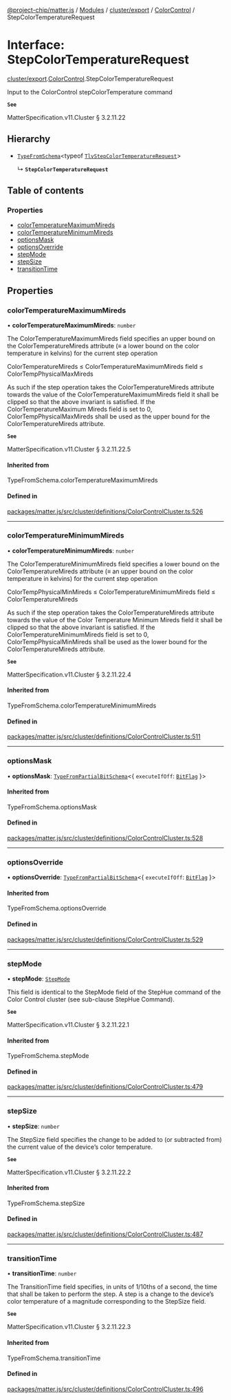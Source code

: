[@project-chip/matter.js](../README.md) / [Modules](../modules.md) / [cluster/export](../modules/cluster_export.md) / [ColorControl](../modules/cluster_export.ColorControl.md) / StepColorTemperatureRequest

# Interface: StepColorTemperatureRequest

[cluster/export](../modules/cluster_export.md).[ColorControl](../modules/cluster_export.ColorControl.md).StepColorTemperatureRequest

Input to the ColorControl stepColorTemperature command

**`See`**

MatterSpecification.v11.Cluster § 3.2.11.22

## Hierarchy

- [`TypeFromSchema`](../modules/tlv_export.md#typefromschema)\<typeof [`TlvStepColorTemperatureRequest`](../modules/cluster_export.ColorControl.md#tlvstepcolortemperaturerequest)\>

  ↳ **`StepColorTemperatureRequest`**

## Table of contents

### Properties

- [colorTemperatureMaximumMireds](cluster_export.ColorControl.StepColorTemperatureRequest.md#colortemperaturemaximummireds)
- [colorTemperatureMinimumMireds](cluster_export.ColorControl.StepColorTemperatureRequest.md#colortemperatureminimummireds)
- [optionsMask](cluster_export.ColorControl.StepColorTemperatureRequest.md#optionsmask)
- [optionsOverride](cluster_export.ColorControl.StepColorTemperatureRequest.md#optionsoverride)
- [stepMode](cluster_export.ColorControl.StepColorTemperatureRequest.md#stepmode)
- [stepSize](cluster_export.ColorControl.StepColorTemperatureRequest.md#stepsize)
- [transitionTime](cluster_export.ColorControl.StepColorTemperatureRequest.md#transitiontime)

## Properties

### colorTemperatureMaximumMireds

• **colorTemperatureMaximumMireds**: `number`

The ColorTemperatureMaximumMireds field specifies an upper bound on the ColorTemperatureMireds attribute (≡
a lower bound on the color temperature in kelvins) for the current step operation

ColorTemperatureMireds ≤ ColorTemperatureMaximumMireds field ≤ ColorTempPhysicalMaxMireds

As such if the step operation takes the ColorTemperatureMireds attribute towards the value of the
ColorTemperatureMaximumMireds field it shall be clipped so that the above invariant is satisfied. If the
ColorTemperatureMaximum Mireds field is set to 0, ColorTempPhysicalMaxMireds shall be used as the upper
bound for the ColorTemperatureMireds attribute.

**`See`**

MatterSpecification.v11.Cluster § 3.2.11.22.5

#### Inherited from

TypeFromSchema.colorTemperatureMaximumMireds

#### Defined in

[packages/matter.js/src/cluster/definitions/ColorControlCluster.ts:526](https://github.com/project-chip/matter.js/blob/904d0c9b952b91f28a21803759c5e5c66ee4d272/packages/matter.js/src/cluster/definitions/ColorControlCluster.ts#L526)

___

### colorTemperatureMinimumMireds

• **colorTemperatureMinimumMireds**: `number`

The ColorTemperatureMinimumMireds field specifies a lower bound on the ColorTemperatureMireds attribute (≡
an upper bound on the color temperature in kelvins) for the current step operation

ColorTempPhysicalMinMireds ≤ ColorTemperatureMinimumMireds field ≤ ColorTemperatureMireds

As such if the step operation takes the ColorTemperatureMireds attribute towards the value of the Color
Temperature Minimum Mireds field it shall be clipped so that the above invariant is satisfied. If the
ColorTemperatureMinimumMireds field is set to 0, ColorTempPhysicalMinMireds shall be used as the lower bound
for the ColorTemperatureMireds attribute.

**`See`**

MatterSpecification.v11.Cluster § 3.2.11.22.4

#### Inherited from

TypeFromSchema.colorTemperatureMinimumMireds

#### Defined in

[packages/matter.js/src/cluster/definitions/ColorControlCluster.ts:511](https://github.com/project-chip/matter.js/blob/904d0c9b952b91f28a21803759c5e5c66ee4d272/packages/matter.js/src/cluster/definitions/ColorControlCluster.ts#L511)

___

### optionsMask

• **optionsMask**: [`TypeFromPartialBitSchema`](../modules/schema_export.md#typefrompartialbitschema)\<\{ `executeIfOff`: [`BitFlag`](../modules/schema_export.md#bitflag)  }\>

#### Inherited from

TypeFromSchema.optionsMask

#### Defined in

[packages/matter.js/src/cluster/definitions/ColorControlCluster.ts:528](https://github.com/project-chip/matter.js/blob/904d0c9b952b91f28a21803759c5e5c66ee4d272/packages/matter.js/src/cluster/definitions/ColorControlCluster.ts#L528)

___

### optionsOverride

• **optionsOverride**: [`TypeFromPartialBitSchema`](../modules/schema_export.md#typefrompartialbitschema)\<\{ `executeIfOff`: [`BitFlag`](../modules/schema_export.md#bitflag)  }\>

#### Inherited from

TypeFromSchema.optionsOverride

#### Defined in

[packages/matter.js/src/cluster/definitions/ColorControlCluster.ts:529](https://github.com/project-chip/matter.js/blob/904d0c9b952b91f28a21803759c5e5c66ee4d272/packages/matter.js/src/cluster/definitions/ColorControlCluster.ts#L529)

___

### stepMode

• **stepMode**: [`StepMode`](../enums/cluster_export.ColorControl.StepMode.md)

This field is identical to the StepMode field of the StepHue command of the Color Control cluster (see
sub-clause StepHue Command).

**`See`**

MatterSpecification.v11.Cluster § 3.2.11.22.1

#### Inherited from

TypeFromSchema.stepMode

#### Defined in

[packages/matter.js/src/cluster/definitions/ColorControlCluster.ts:479](https://github.com/project-chip/matter.js/blob/904d0c9b952b91f28a21803759c5e5c66ee4d272/packages/matter.js/src/cluster/definitions/ColorControlCluster.ts#L479)

___

### stepSize

• **stepSize**: `number`

The StepSize field specifies the change to be added to (or subtracted from) the current value of the
device’s color temperature.

**`See`**

MatterSpecification.v11.Cluster § 3.2.11.22.2

#### Inherited from

TypeFromSchema.stepSize

#### Defined in

[packages/matter.js/src/cluster/definitions/ColorControlCluster.ts:487](https://github.com/project-chip/matter.js/blob/904d0c9b952b91f28a21803759c5e5c66ee4d272/packages/matter.js/src/cluster/definitions/ColorControlCluster.ts#L487)

___

### transitionTime

• **transitionTime**: `number`

The TransitionTime field specifies, in units of 1/10ths of a second, the time that shall be taken to perform
the step. A step is a change to the device’s color temperature of a magnitude corresponding to the StepSize
field.

**`See`**

MatterSpecification.v11.Cluster § 3.2.11.22.3

#### Inherited from

TypeFromSchema.transitionTime

#### Defined in

[packages/matter.js/src/cluster/definitions/ColorControlCluster.ts:496](https://github.com/project-chip/matter.js/blob/904d0c9b952b91f28a21803759c5e5c66ee4d272/packages/matter.js/src/cluster/definitions/ColorControlCluster.ts#L496)
